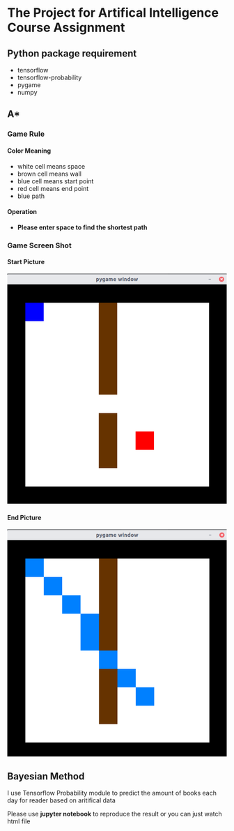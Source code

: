 # The Project for Artifical Intelligence Course Assignment

## Python package requirement

- tensorflow
- tensorflow-probability
- pygame
- numpy

## A\*

### Game Rule

#### Color Meaning

- white cell means space
- brown cell means wall
- blue cell means start point
- red cell means end point
- blue path

#### Operation

- **Please enter space to find the shortest path**

### Game Screen Shot

#### Start Picture

![maze](./astar/maze.png)

#### End Picture

![maze end](./astar/maze_end.png)

## Bayesian Method

I use Tensorflow Probability module to predict the amount of books each day for reader based on aritifical data

Please use **jupyter notebook** to reproduce the result or you can just watch html file

